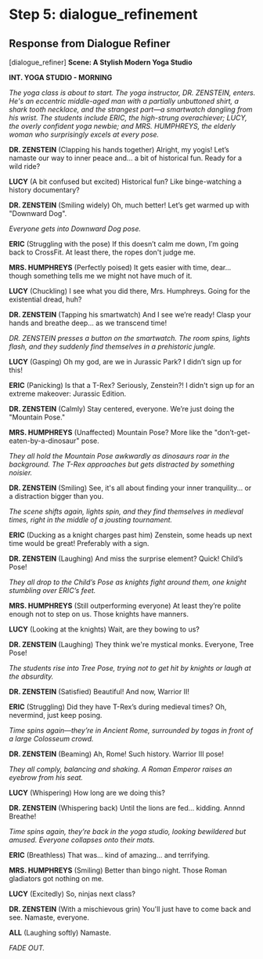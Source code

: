 # Step 5: dialogue_refinement

## Response from Dialogue Refiner

[dialogue_refiner] **Scene: A Stylish Modern Yoga Studio**

**INT. YOGA STUDIO - MORNING**

*The yoga class is about to start. The yoga instructor, DR. ZENSTEIN, enters. He's an eccentric middle-aged man with a partially unbuttoned shirt, a shark tooth necklace, and the strangest part—a smartwatch dangling from his wrist. The students include ERIC, the high-strung overachiever; LUCY, the overly confident yoga newbie; and MRS. HUMPHREYS, the elderly woman who surprisingly excels at every pose.*

**DR. ZENSTEIN**
(Clapping his hands together)
Alright, my yogis! Let’s namaste our way to inner peace and... a bit of historical fun. Ready for a wild ride?

**LUCY**
(A bit confused but excited)
Historical fun? Like binge-watching a history documentary?

**DR. ZENSTEIN**
(Smiling widely)
Oh, much better! Let’s get warmed up with "Downward Dog".

*Everyone gets into Downward Dog pose.*

**ERIC**
(Struggling with the pose)
If this doesn’t calm me down, I’m going back to CrossFit. At least there, the ropes don't judge me.

**MRS. HUMPHREYS**
(Perfectly poised)
It gets easier with time, dear... though something tells me we might not have much of it.

**LUCY**
(Chuckling)
I see what you did there, Mrs. Humphreys. Going for the existential dread, huh?

**DR. ZENSTEIN**
(Tapping his smartwatch)
And I see we’re ready! Clasp your hands and breathe deep... as we transcend time!

*DR. ZENSTEIN presses a button on the smartwatch. The room spins, lights flash, and they suddenly find themselves in a prehistoric jungle.*

**LUCY**
(Gasping)
Oh my god, are we in Jurassic Park? I didn’t sign up for this!

**ERIC**
(Panicking)
Is that a T-Rex? Seriously, Zenstein?! I didn't sign up for an extreme makeover: Jurassic Edition.

**DR. ZENSTEIN**
(Calmly)
Stay centered, everyone. We’re just doing the "Mountain Pose."

**MRS. HUMPHREYS**
(Unaffected)
Mountain Pose? More like the "don’t-get-eaten-by-a-dinosaur" pose.

*They all hold the Mountain Pose awkwardly as dinosaurs roar in the background. The T-Rex approaches but gets distracted by something noisier.*

**DR. ZENSTEIN**
(Smiling)
See, it's all about finding your inner tranquility... or a distraction bigger than you.

*The scene shifts again, lights spin, and they find themselves in medieval times, right in the middle of a jousting tournament.*

**ERIC**
(Ducking as a knight charges past him)
Zenstein, some heads up next time would be great! Preferably with a sign.

**DR. ZENSTEIN**
(Laughing)
And miss the surprise element? Quick! Child’s Pose!

*They all drop to the Child’s Pose as knights fight around them, one knight stumbling over ERIC’s feet.*

**MRS. HUMPHREYS**
(Still outperforming everyone)
At least they’re polite enough not to step on us. Those knights have manners.

**LUCY**
(Looking at the knights)
Wait, are they bowing to us?

**DR. ZENSTEIN**
(Laughing)
They think we're mystical monks. Everyone, Tree Pose!

*The students rise into Tree Pose, trying not to get hit by knights or laugh at the absurdity.*

**DR. ZENSTEIN**
(Satisfied)
Beautiful! And now, Warrior II!

**ERIC**
(Struggling)
Did they have T-Rex’s during medieval times? Oh, nevermind, just keep posing.

*Time spins again—they’re in Ancient Rome, surrounded by togas in front of a large Colosseum crowd.*

**DR. ZENSTEIN**
(Beaming)
Ah, Rome! Such history. Warrior III pose!

*They all comply, balancing and shaking. A Roman Emperor raises an eyebrow from his seat.*

**LUCY**
(Whispering)
How long are we doing this?

**DR. ZENSTEIN**
(Whispering back)
Until the lions are fed… kidding. Annnd Breathe!

*Time spins again, they’re back in the yoga studio, looking bewildered but amused. Everyone collapses onto their mats.*

**ERIC**
(Breathless)
That was... kind of amazing... and terrifying.

**MRS. HUMPHREYS**
(Smiling)
Better than bingo night. Those Roman gladiators got nothing on me.

**LUCY**
(Excitedly)
So, ninjas next class?

**DR. ZENSTEIN**
(With a mischievous grin)
You'll just have to come back and see. Namaste, everyone.

**ALL**
(Laughing softly)
Namaste.

*FADE OUT.*

